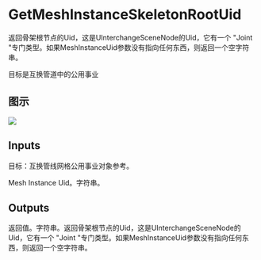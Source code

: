 # GetMeshInstanceSkeletonRootUid

返回骨架根节点的Uid，这是UInterchangeSceneNode的Uid，它有一个 "Joint "专门类型。如果MeshInstanceUid参数没有指向任何东西，则返回一个空字符串。

目标是互换管道中的公用事业

## 图示

![]($-20221218-19364661.png)

## Inputs

目标：互换管线网格公用事业对象参考。

Mesh Instance Uid。字符串。  

## Outputs

返回值。字符串。返回骨架根节点的Uid，这是UInterchangeSceneNode的Uid，它有一个 "Joint "专门类型。如果MeshInstanceUid参数没有指向任何东西，则返回一个空字符串。
